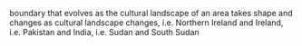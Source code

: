 boundary that evolves as the cultural landscape of an area takes shape and changes as cultural landscape changes, i.e. Northern Ireland and Ireland, i.e. Pakistan and India, i.e. Sudan and South Sudan
